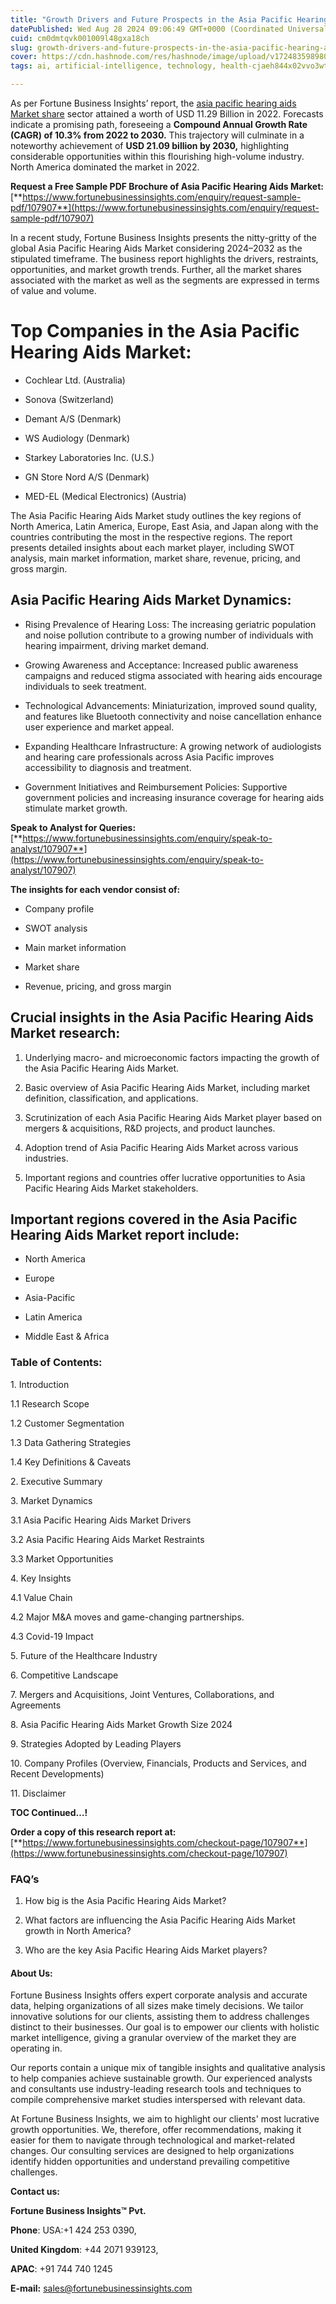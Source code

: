 ```yaml
---
title: "Growth Drivers and Future Prospects in the Asia Pacific Hearing Aids Market"
datePublished: Wed Aug 28 2024 09:06:49 GMT+0000 (Coordinated Universal Time)
cuid: cm0dmtqvk001009l48gxa18ch
slug: growth-drivers-and-future-prospects-in-the-asia-pacific-hearing-aids-market
cover: https://cdn.hashnode.com/res/hashnode/image/upload/v1724835989806/0f5e68e6-f841-4958-a6f9-b1bbec31ff2a.png
tags: ai, artificial-intelligence, technology, health-cjaeh844x02vvo3wtj5r2s75q, healthcare

---
```


As per Fortune Business Insights’ report, the [asia pacific hearing aids Market share](https://www.fortunebusinessinsights.com/asia-pacific-hearing-aids-market-107907) sector attained a worth of USD 11.29 Billion in 2022. Forecasts indicate a promising path, foreseeing a **Compound Annual Growth Rate (CAGR) of 10.3% from 2022 to 2030.** This trajectory will culminate in a noteworthy achievement of **USD 21.09 billion by 2030,** highlighting considerable opportunities within this flourishing high-volume industry. North America dominated the market in 2022.

**Request a Free Sample PDF Brochure of Asia Pacific Hearing Aids Market:** [**https://www.fortunebusinessinsights.com/enquiry/request-sample-pdf/107907**](https://www.fortunebusinessinsights.com/enquiry/request-sample-pdf/107907)

In a recent study, Fortune Business Insights presents the nitty-gritty of the global Asia Pacific Hearing Aids Market considering 2024–2032 as the stipulated timeframe. The business report highlights the drivers, restraints, opportunities, and market growth trends. Further, all the market shares associated with the market as well as the segments are expressed in terms of value and volume.

# **Top Companies in the Asia Pacific Hearing Aids Market:**

* Cochlear Ltd. (Australia)
    
* Sonova (Switzerland)
    
* Demant A/S (Denmark)
    
* WS Audiology (Denmark)
    
* Starkey Laboratories Inc. (U.S.)
    
* GN Store Nord A/S (Denmark)
    
* MED-EL (Medical Electronics) (Austria)
    

The Asia Pacific Hearing Aids Market study outlines the key regions of North America, Latin America, Europe, East Asia, and Japan along with the countries contributing the most in the respective regions. The report presents detailed insights about each market player, including SWOT analysis, main market information, market share, revenue, pricing, and gross margin.

## Asia Pacific Hearing Aids Market **Dynamics**:

* Rising Prevalence of Hearing Loss: The increasing geriatric population and noise pollution contribute to a growing number of individuals with hearing impairment, driving market demand.
    
* Growing Awareness and Acceptance: Increased public awareness campaigns and reduced stigma associated with hearing aids encourage individuals to seek treatment.
    
* Technological Advancements: Miniaturization, improved sound quality, and features like Bluetooth connectivity and noise cancellation enhance user experience and market appeal.
    
* Expanding Healthcare Infrastructure: A growing network of audiologists and hearing care professionals across Asia Pacific improves accessibility to diagnosis and treatment.
    
* Government Initiatives and Reimbursement Policies: Supportive government policies and increasing insurance coverage for hearing aids stimulate market growth.
    

**Speak to Analyst for Queries:** [**https://www.fortunebusinessinsights.com/enquiry/speak-to-analyst/107907**](https://www.fortunebusinessinsights.com/enquiry/speak-to-analyst/107907)

**The insights for each vendor consist of:**

* Company profile
    
* SWOT analysis
    
* Main market information
    
* Market share
    
* Revenue, pricing, and gross margin
    

## **Crucial insights in the Asia Pacific Hearing Aids Market research:**

1. Underlying macro- and microeconomic factors impacting the growth of the Asia Pacific Hearing Aids Market.
    
2. Basic overview of Asia Pacific Hearing Aids Market, including market definition, classification, and applications.
    
3. Scrutinization of each Asia Pacific Hearing Aids Market player based on mergers & acquisitions, R&D projects, and product launches.
    
4. Adoption trend of Asia Pacific Hearing Aids Market across various industries.
    
5. Important regions and countries offer lucrative opportunities to Asia Pacific Hearing Aids Market stakeholders.
    

## **Important regions covered in the Asia Pacific Hearing Aids Market report include:**

* North America
    
* Europe
    
* Asia-Pacific
    
* Latin America
    
* Middle East & Africa
    

### **Table of Contents:**

1\. Introduction

1.1 Research Scope

1.2 Customer Segmentation

1.3 Data Gathering Strategies

1.4 Key Definitions & Caveats

2\. Executive Summary

3\. Market Dynamics

3.1 Asia Pacific Hearing Aids Market Drivers

3.2 Asia Pacific Hearing Aids Market Restraints

3.3 Market Opportunities

4\. Key Insights

4.1 Value Chain

4.2 Major M&A moves and game-changing partnerships.

4.3 Covid-19 Impact

5\. Future of the Healthcare Industry

6\. Competitive Landscape

7\. Mergers and Acquisitions, Joint Ventures, Collaborations, and Agreements

8\. Asia Pacific Hearing Aids Market Growth Size 2024

9\. Strategies Adopted by Leading Players

10\. Company Profiles (Overview, Financials, Products and Services, and Recent Developments)

11\. Disclaimer

**TOC Continued…!**

**Order a copy of this research report at:** [**https://www.fortunebusinessinsights.com/checkout-page/107907**](https://www.fortunebusinessinsights.com/checkout-page/107907)

### **FAQ’s**

1. How big is the Asia Pacific Hearing Aids Market?
    
2. What factors are influencing the Asia Pacific Hearing Aids Market growth in North America?
    
3. Who are the key Asia Pacific Hearing Aids Market players?
    

#### **About Us:**

Fortune Business Insights offers expert corporate analysis and accurate data, helping organizations of all sizes make timely decisions. We tailor innovative solutions for our clients, assisting them to address challenges distinct to their businesses. Our goal is to empower our clients with holistic market intelligence, giving a granular overview of the market they are operating in.

Our reports contain a unique mix of tangible insights and qualitative analysis to help companies achieve sustainable growth. Our experienced analysts and consultants use industry-leading research tools and techniques to compile comprehensive market studies interspersed with relevant data.

At Fortune Business Insights, we aim to highlight our clients' most lucrative growth opportunities. We, therefore, offer recommendations, making it easier for them to navigate through technological and market-related changes. Our consulting services are designed to help organizations identify hidden opportunities and understand prevailing competitive challenges.

**Contact us:**

**Fortune Business Insights™ Pvt.**

**Phone**: USA:+1 424 253 0390,

**United Kingdom**: +44 2071 939123,

**APAC**: +91 744 740 1245

**E-mail:** [sales@fortunebusinessinsights.com](mailto:sales@fortunebusinessinsights.com)